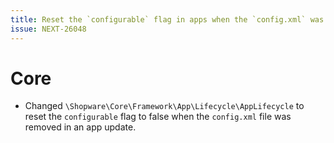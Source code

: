 ```yaml
---
title: Reset the `configurable` flag in apps when the `config.xml` was removed in an update
issue: NEXT-26048
---
```

# Core
* Changed `\Shopware\Core\Framework\App\Lifecycle\AppLifecycle` to reset the `configurable` flag to false when the `config.xml` file was removed in an app update.

